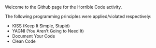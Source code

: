Welcome to the Github page for the Horrible Code activity.

The following programming principles were applied/violated respectively:
- KISS (Keep It Simple, Stupid)
- YAGNI (You Aren't Going to Need It)
- Document Your Code
- Clean Code

